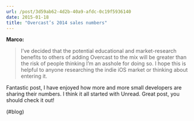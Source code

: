 ```yaml
---
url: /post/3d59ab62-4d2b-40a9-afdc-0c19f5936140
date: 2015-01-18
title: "Overcast’s 2014 sales numbers"
---
```


**Marco:**



> I’ve decided that the potential educational and market-research benefits to others of adding Overcast to the mix will be greater than the risk of people thinking I’m an asshole for doing so. I hope this is helpful to anyone researching the indie iOS market or thinking about entering it. 



Fantastic post, I have enjoyed how more and more small developers are sharing their numbers. I think it all started with Unread. Great post, you should check it out!



(#blog)